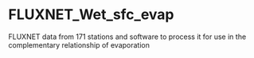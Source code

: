 # FLUXNET_Wet_sfc_evap
FLUXNET data from 171 stations and software to process it for use in the complementary relationship of evaporation
